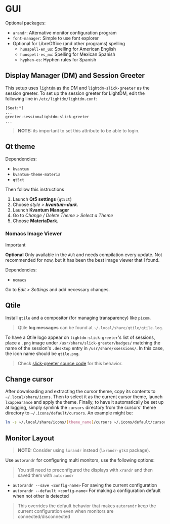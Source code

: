 # GUI

Optional packages:

- `arandr`: Alternative monitor configuration program
- `font-manager`: Simple to use font explorer
- Optional for LibreOffice (and other programs) spelling
  - `hunspell-en_us`: Spelling for American English
  - `hunspell-es_mx`: Spelling for Mexican Spanish
  - `hyphen-es`: Hyphen rules for Spanish

## Display Manager (DM) and Session Greeter

This setup uses `lightdm` as the DM and `lightdm-slick-greeter` as the session greeter.
To set up the session greeter for LightDM, edit the following line in `/etc/lightdm/lightdm.conf`:

```
[Seat:*]
...
greeter-session=lightdm-slick-greeter
...
```

> **NOTE:** its important to set this attribute to be able to login.


## Qt theme

Dependencies:

- `kvantum`
- `kvantum-theme-materia`
- `qt5ct`

Then follow this instructions

1. Launch **Qt5 settings** (`qt5ct`)
  1. Choose *style > **kvantum-dark***.
2. Launch **Kvantum Manager**
  1. Go to *Change / Delete Theme > Select a Theme*
  2. Choose **MateriaDark**.

### Nomacs Image Viewer

> [!IMPORTANT]
> **Optional**
> Only available in the `AUR` and needs compilation every update.
> Not recommended for now, but it has been the best image viewer that I found.

Dependencies:

- `nomacs`

Go to *Edit > Settings* and add necessary changes.


## Qtile

Install `qtile` and a compositor (for managing transparency) like `picom`.

> Qtile **log messages** can be found at `~/.local/share/qtile/qtile.log`.

To have a Qtile logo appear on
`lightdm-slick-greeter`'s list of sessions, place a `.png` image under `/usr/share/slick-greeter/badges/`
matching the name of the session's `.desktop` entry in `/usr/share/xsessions/`. In this case, the icon name
should be `qtile.png`.

> Check [slick-greeter source code](https://github.com/linuxmint/slick-greeter/blob/master/src/session-list.vala#L109)
> for this behavior.


## Change cursor

After downloading and extracting the cursor theme, copy its contents to `~/.local/share/icons`.
Then to select it as the current cursor theme, launch `lxappearance` and apply the theme.
Finally, to have it automatically be set up at logging, simply symlink the `cursors` directory
from the cursors' theme directory to `~/.icons/default/cursors`. An example might be:

```sh
ln -s ~/.local/share/icons/[theme_name]/cursors ~/.icons/default/cursors
```


## Monitor Layout

> **NOTE:** Consider using `lxrandr` instead (`lxrandr-gtk3` package).

Use `autorandr` for configuring multi monitors, use the following options:

> You still need to preconfigured the displays with `xrandr` and then saved them with `autorandr`

- `autorandr --save <config-name>` For saving the current configuration
- `autorandr --default <config-name>` For making a configuration default when not other is detected

> This overrides the default behavior that makes `autorandr` keep the current
> configuration even when monitors are connected/disconnected
